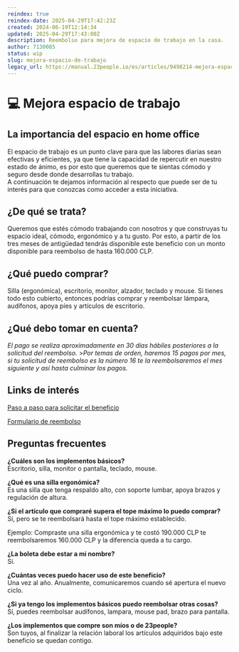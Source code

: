 ```yaml
---
reindex: true
reindex-date: 2025-04-29T17:42:23Z
created: 2024-06-19T12:14:34
updated: 2025-04-29T17:43:00Z
description: Reembolso para mejora de espacio de trabajo en la casa.
author: 7130085
status: wip
slug: mejora-espacio-de-trabajo
legacy_url: https://manual.23people.io/es/articles/9498214-mejora-espacio-de-trabajo
---
```


# 💻 Mejora espacio de trabajo

## La importancia del espacio en home office

El espacio de trabajo es un punto clave para que las labores diarias sean
efectivas y eficientes, ya que tiene la capacidad de repercutir en nuestro
estado de ánimo, es por esto que queremos que te sientas cómodo y seguro desde
donde desarrollas tu trabajo.  
A continuación te dejamos información al respecto que puede ser de tu interés
para que conozcas como acceder a esta iniciativa.

## ¿De qué se trata?

Queremos que estés cómodo trabajando con nosotros y que construyas tu espacio
ideal, cómodo, ergonómico y a tu gusto. Por esto, a partir de los tres meses
de antigüedad tendrás disponible este beneficio con un monto disponible para
reembolso de hasta 160.000 CLP.

## ¿Qué puedo comprar?

Silla (ergonómica), escritorio, monitor, alzador, teclado y mouse. Si tienes
todo esto cubierto, entonces podrías comprar y reembolsar lámpara, audífonos,
apoya píes y artículos de escritorio.

## ¿Qué debo tomar en cuenta?

_El pago se realiza aproximadamente en 30 días hábiles posteriores a la
solicitud del reembolso._ >_Por temas de orden, haremos 15 pagos por mes, si
tu solicitud de reembolso es la número 16 te la reembolsaremos el mes
siguiente y así hasta culminar los pagos._

## Links de interés

[Paso a paso para solicitar el
beneficio](https://drive.google.com/drive/folders/1p55lWpDbvZ7oh_9PpWYamGJWtj5sb9bG)

[Formulario de reembolso](https://23people.typeform.com/mejoraespacio)

## Preguntas frecuentes

**¿Cuáles son los implementos básicos?**  
Escritorio, silla, monitor o pantalla, teclado, mouse.

**¿Qué es una silla ergonómica?**  
Es una silla que tenga respaldo alto, con soporte lumbar, apoya brazos y
regulación de altura.

**¿Si el artículo que compraré supera el tope máximo lo puedo comprar?**  
Sí, pero se te reembolsará hasta el tope máximo establecido.

Ejemplo: Compraste una silla ergonómica y te costó 190.000 CLP te
reembolsaremos 160.000 CLP y la diferencia queda a tu cargo.

**¿La boleta debe estar a mi nombre?**  
Sí.

**¿Cuántas veces puedo hacer uso de este beneficio?**  
Una vez al año. Anualmente, comunicaremos cuando sé apertura el nuevo ciclo.

**¿Si ya tengo los implementos básicos puedo reembolsar otras cosas?**  
Sí, puedes reembolsar audífonos, lampara, mouse pad, brazo para pantalla.

**¿Los implementos que compre son míos o de 23people?**  
Son tuyos, al finalizar la relación laboral los artículos adquiridos bajo este
beneficio se quedan contigo.

​
